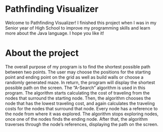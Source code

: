 # Pathfinding Visualizer

Welcome to Pathfinding Visualizer! I finished this project when I was in my Senior year of High School to improve my programming skills and 
learn more about the Java language. I hope you like it! 


# About the project 

The overall purpose of my program is to find the shortest possible path between two points. The user may choose the positions for the starting point and ending 
point on the grid as well as build walls or choose a randomly generated maze. In return, the program will display the shortest possible path on the screen. 
The “A-Search” algorithm is used in this program. The algorithm starts calculating the cost of traveling from the nodes that surround the starting node. 
Then, the algorithm chooses the node that has the lowest traveling cost, and again calculates the traveling costs for the nodes that surround that node. 
Every node has a reference to the node from where it was explored. The algorithm stops exploring nodes, once one of the nodes finds the ending node. 
After that, the algorithm traverses through the node’s references, displaying the path on the screen. 
